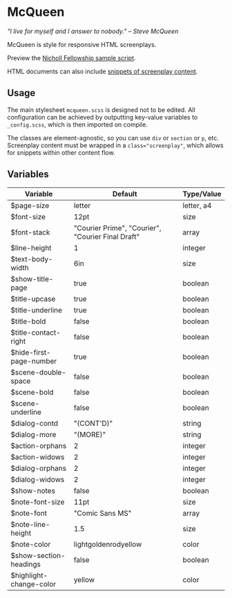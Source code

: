 McQueen
=======

*"I live for myself and I answer to nobody." – Steve McQueen*

McQueen is style for responsive HTML screenplays.

Preview the [Nicholl Fellowship sample script](https://rawgit.com/rnkn/mcqueen/master/sample/sample.html).

HTML documents can also include [snippets of screenplay content](https://rawgit.com/rnkn/mcqueen/master/sample/snippet.html).

Usage
-----

The main stylesheet `mcqueen.scss` is designed not to be edited. All
configuration can be achieved by outputting key-value variables to
`_config.scss`, which is then imported on compile.

The classes are element-agnostic, so you can use `div` or `section` or
`p`, etc. Screenplay content must be wrapped in a `class="screenplay"`,
which allows for snippets within other content flow.

Variables
---------

| Variable                | Default                                           | Type/Value            |
|-------------------------|---------------------------------------------------|-----------------------|
| $page-size              | letter                                            | letter, a4            |
| $font-size              | 12pt                                              | size                  |
| $font-stack             | "Courier Prime", "Courier", "Courier Final Draft" | array                 |
| $line-height            | 1                                                 | integer               |
| $text-body-width        | 6in                                               | size                  |
| $show-title-page        | true                                              | boolean               |
| $title-upcase           | true                                              | boolean               |
| $title-underline        | true                                              | boolean               |
| $title-bold             | false                                             | boolean               |
| $title-contact-right    | false                                             | boolean               |
| $hide-first-page-number | true                                              | boolean               |
| $scene-double-space     | false                                             | boolean               |
| $scene-bold             | false                                             | boolean               |
| $scene-underline        | false                                             | boolean               |
| $dialog-contd           | "(CONT'D)"                                        | string                |
| $dialog-more            | "(MORE)"                                          | string                |
| $action-orphans         | 2                                                 | integer               |
| $action-widows          | 2                                                 | integer               |
| $dialog-orphans         | 2                                                 | integer               |
| $dialog-widows          | 2                                                 | integer               |
| $show-notes             | false                                             | boolean               |
| $note-font-size         | 11pt                                              | size                  |
| $note-font              | "Comic Sans MS"                                   | array                 |
| $note-line-height       | 1.5                                               | size                  |
| $note-color             | lightgoldenrodyellow                              | color                 |
| $show-section-headings  | false                                             | boolean               |
| $highlight-change-color | yellow                                            | color                 |
